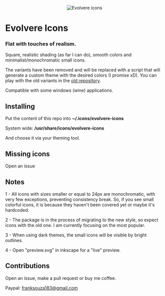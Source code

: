 <p align="center">
  <img src="https://raw.githubusercontent.com/franksouza183/Evolvere-Icons/master/preview.png" alt="Evolvere icons"/>
</p>

# Evolvere Icons

### Flat with touches of realism.

Square, realistic shading (as far I can do), smooth colors and minimalist/monochromatic small icons.

The variants have been removed and will be replaced with a script that will generate a custom theme with the desired colors (I promise xD). You can play with the old variants in the [old repository](https://github.com/franksouza183/EvolvereSuit).

Compatible with some windows (wine) applications.

## Installing

Put the content of this repo into **~/.icons/evolvere-icons**

System wide: **/usr/share/icons/evolvere-icons**

And choose it via your theming tool.

## Missing icons

Open an issue

## Notes

1 - All icons with sizes smaller or equal to 24px are monochromatic, with very few exceptions, preventing consistency break. So, if you see small colorful icons, it is because they haven't been covered yet or maybe it's hardcoded.

2 - The package is in the process of migrating to the new style, so expect icons with the old one. I am currently focusing on the most popular.

3 - When using dark themes, the small icons will be visible by bright outlines.

4 - Open "preview.svg" in inkscape for a "live" preview.

## Contributions

Open an issue, make a pull request or buy me coffee.

Paypal: franksouza183@gmail.com
